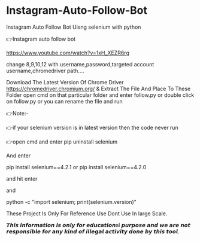 # Instagram-Auto-Follow-Bot
Instagram Auto Follow Bot Uisng selenium with python

👉Instagram auto follow bot

https://www.youtube.com/watch?v=1xH_XEZR6rg

change 8,9,10,12 with username,password,targeted account username,chromedriver path....

Download The Latest Version Of Chrome Driver https://chromedriver.chromium.org/ & Extract The File And Place To These Folder open cmd on that particular folder and enter follow.py or double click on follow.py or you can rename the file and run

👉Note:-

👉if your selenium version is in latest version then the code never run

👉open cmd and enter pip uninstall selenium

And enter

pip install selenium==4.2.1 or pip install selenium==4.2.0

and hit enter

and

python -c "import selenium; print(selenium.version)"

These Project Is Only For Reference Use Dont Use In large Scale.

𝙏𝙝𝙞𝙨 𝙞𝙣𝙛𝙤𝙧𝙢𝙖𝙩𝙞𝙤𝙣 𝙞𝙨 𝙤𝙣𝙡𝙮 𝙛𝙤𝙧 𝙚𝙙𝙪𝙘𝙖𝙩𝙞𝙤𝙣al 𝙥𝙪𝙧𝙥𝙤𝙨𝙚 𝙖𝙣𝙙 𝙬𝙚 𝙖𝙧𝙚 𝙣𝙤𝙩 𝙧𝙚𝙨𝙥𝙤𝙣𝙨𝙞𝙗𝙡𝙚 𝙛𝙤𝙧 𝙖𝙣𝙮 𝙠𝙞𝙣𝙙 𝙤𝙛 𝙞𝙡𝙡𝙚𝙜𝙖𝙡 𝙖𝙘𝙩𝙞𝙫𝙞𝙩𝙮 𝙙𝙤𝙣𝙚 𝙗𝙮 𝙩𝙝𝙞𝙨 𝙩𝙤𝙤𝙡.
